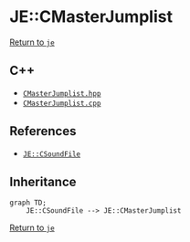 # JE::CMasterJumplist

[Return to `je`](/docs/je.md)

## C++

- [`CMasterJumplist.hpp`](/src/je/CMasterJumplist.hpp)
- [`CMasterJumplist.cpp`](/src/je/CMasterJumplist.cpp)

## References

- [`JE::CSoundFile`](/docs/je/CSoundFile.md)

## Inheritance

```mermaid
graph TD;
    JE::CSoundFile --> JE::CMasterJumplist
```

[Return to `je`](/docs/je.md)
